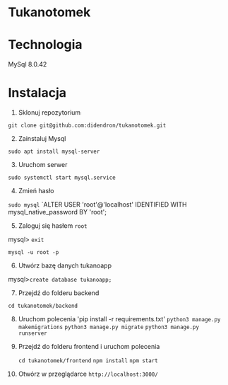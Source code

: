 # Tukanotomek

# Technologia

MySql 8.0.42

# Instalacja
1. Sklonuj repozytorium

`git clone git@github.com:didendron/tukanotomek.git`

2. Zainstaluj Mysql

`sudo apt install mysql-server`

3. Uruchom serwer

`sudo systemctl start mysql.service`

4. Zmień hasło

`sudo mysql`
`ALTER USER 'root'@'localhost' IDENTIFIED WITH mysql_native_password BY 'root';

5. Zaloguj się hasłem `root`

 mysql> `exit`
 
 `mysql -u root -p`

6. Utwórz bazę danych tukanoapp

mysql>`create database tukanoapp;`

7. Przejdź do folderu backend

`cd tukanotomek/backend`

8. Uruchom polecenia
  'pip install -r requirements.txt'
   `python3 manage.py makemigrations`
   `python3 manage.py migrate`
   `python3 manage.py runserver`
9. Przejdź do folderu frontend i uruchom polecenia

    `cd tukanotomek/frontend`
   `npm install`
   `npm start`

10. Otwórz w przeglądarce
    `http://localhost:3000/`


